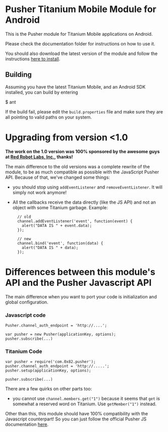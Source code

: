 # Pusher Titanium Mobile Module for Android

This is the Pusher module for Titanium Mobile applications on Android.

Please check the documentation folder for instructions on how to use it.

You should also download the latest version of the module and follow the
instructions [here to
install](http://wiki.appcelerator.org/display/tis/Using+Titanium+Modules).

## Building

Assuming you have the latest Titanium Mobile, and an Android SDK installed,
you can build by entering

$ ant

If the build fail, please edit the `build.properties` file and make sure they
are all pointing to valid paths on your system.

# Upgrading from version <1.0

**The work on the 1.0 version was 100% sponsored by the awesome guys at [Red
Robot Labs, Inc.](http://redrobot.com), thanks!**

The main difference to the old versions was a complete rewrite of the module,
to be as much compatible as possible with the JavaScript Pusher API. Because of
that, we've changed some things:

- you should stop using `addEventListener` and `removeEventListener`. It will simply not work anymore!

- All the callbacks receive the data directly (like the JS API) and not an object with some Titanium
  garbage. Example:

        // old
        channel.addEventListener('event', function(event) {
          alert("DATA IS " + event.data);
        });
        
        // new
        channel.bind('event', function(data) {
          alert("DATA IS " + data);
        });

# Differences between this module's API and the Pusher Javascript API

The main difference when you want to port your code is initialization and global configuration.

### Javascript code

    Pusher.channel_auth_endpoint = 'http://....';
    
    var pusher = new Pusher(applicationKey, options);
    pusher.subscribe(...)

### Titanium Code

    var pusher = require('com.0x82.pusher');
    pusher.channel_auth_endpoint = 'http://.....';
    pusher.setup(applicationKey, options);
    
    pusher.subscribe(...)

There are a few quirks on other parts too:

- you cannot use `channel.members.get("1")` because it seems that `get` is
  somewhat a reserved word on Titanium. Use `getMember("1")` instead.

Other than this, this module should have 100% compatibility with the Javascript
counterpart! So you can just follow the official Pusher JS documentation [here](http://pusher.com/docs).


